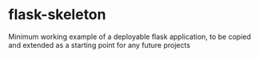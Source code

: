 # flask-skeleton
 Minimum working example of a deployable flask application, to be copied and extended as a starting point for any future projects
